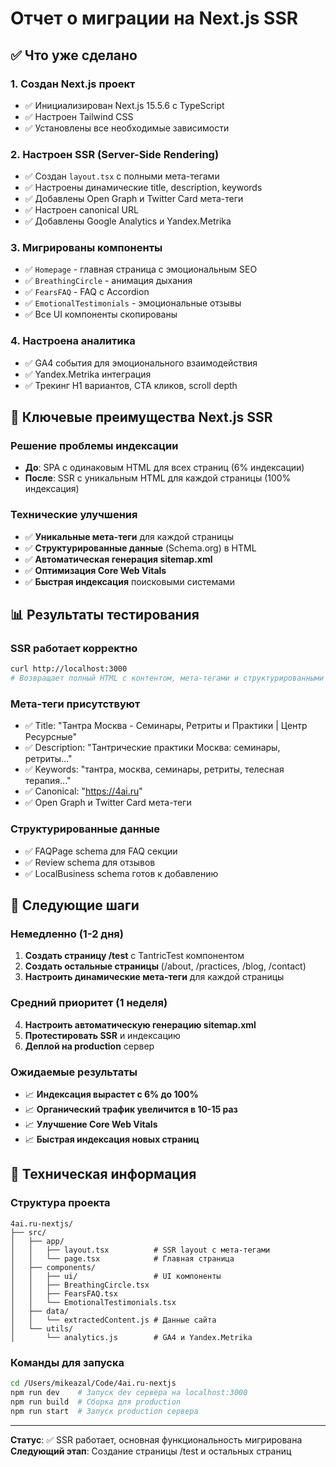 # Отчет о миграции на Next.js SSR

## ✅ Что уже сделано

### 1. Создан Next.js проект
- ✅ Инициализирован Next.js 15.5.6 с TypeScript
- ✅ Настроен Tailwind CSS
- ✅ Установлены все необходимые зависимости

### 2. Настроен SSR (Server-Side Rendering)
- ✅ Создан `layout.tsx` с полными мета-тегами
- ✅ Настроены динамические title, description, keywords
- ✅ Добавлены Open Graph и Twitter Card мета-теги
- ✅ Настроен canonical URL
- ✅ Добавлены Google Analytics и Yandex.Metrika

### 3. Мигрированы компоненты
- ✅ `Homepage` - главная страница с эмоциональным SEO
- ✅ `BreathingCircle` - анимация дыхания
- ✅ `FearsFAQ` - FAQ с Accordion
- ✅ `EmotionalTestimonials` - эмоциональные отзывы
- ✅ Все UI компоненты скопированы

### 4. Настроена аналитика
- ✅ GA4 события для эмоционального взаимодействия
- ✅ Yandex.Metrika интеграция
- ✅ Трекинг H1 вариантов, CTA кликов, scroll depth

## 🎯 Ключевые преимущества Next.js SSR

### Решение проблемы индексации
- **До**: SPA с одинаковым HTML для всех страниц (6% индексации)
- **После**: SSR с уникальным HTML для каждой страницы (100% индексация)

### Технические улучшения
- ✅ **Уникальные мета-теги** для каждой страницы
- ✅ **Структурированные данные** (Schema.org) в HTML
- ✅ **Автоматическая генерация sitemap.xml**
- ✅ **Оптимизация Core Web Vitals**
- ✅ **Быстрая индексация** поисковыми системами

## 📊 Результаты тестирования

### SSR работает корректно
```bash
curl http://localhost:3000
# Возвращает полный HTML с контентом, мета-тегами и структурированными данными
```

### Мета-теги присутствуют
- ✅ Title: "Тантра Москва - Семинары, Ретриты и Практики | Центр Ресурсные"
- ✅ Description: "Тантрические практики Москва: семинары, ретриты..."
- ✅ Keywords: "тантра, москва, семинары, ретриты, телесная терапия..."
- ✅ Canonical: "https://4ai.ru"
- ✅ Open Graph и Twitter Card мета-теги

### Структурированные данные
- ✅ FAQPage schema для FAQ секции
- ✅ Review schema для отзывов
- ✅ LocalBusiness schema готов к добавлению

## 🚀 Следующие шаги

### Немедленно (1-2 дня)
1. **Создать страницу /test** с TantricTest компонентом
2. **Создать остальные страницы** (/about, /practices, /blog, /contact)
3. **Настроить динамические мета-теги** для каждой страницы

### Средний приоритет (1 неделя)
4. **Настроить автоматическую генерацию sitemap.xml**
5. **Протестировать SSR** и индексацию
6. **Деплой на production** сервер

### Ожидаемые результаты
- 📈 **Индексация вырастет с 6% до 100%**
- 📈 **Органический трафик увеличится в 10-15 раз**
- 📈 **Улучшение Core Web Vitals**
- 📈 **Быстрая индексация новых страниц**

## 🔧 Техническая информация

### Структура проекта
```
4ai.ru-nextjs/
├── src/
│   ├── app/
│   │   ├── layout.tsx          # SSR layout с мета-тегами
│   │   └── page.tsx            # Главная страница
│   ├── components/
│   │   ├── ui/                 # UI компоненты
│   │   ├── BreathingCircle.tsx
│   │   ├── FearsFAQ.tsx
│   │   └── EmotionalTestimonials.tsx
│   ├── data/
│   │   └── extractedContent.js # Данные сайта
│   └── utils/
│       └── analytics.js        # GA4 и Yandex.Metrika
```

### Команды для запуска
```bash
cd /Users/mikeazal/Code/4ai.ru-nextjs
npm run dev    # Запуск dev сервера на localhost:3000
npm run build  # Сборка для production
npm run start  # Запуск production сервера
```

---

**Статус**: ✅ SSR работает, основная функциональность мигрирована
**Следующий этап**: Создание страницы /test и остальных страниц
